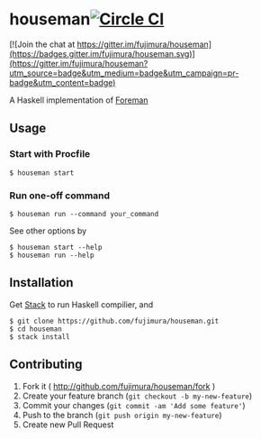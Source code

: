 # houseman[![Circle CI](https://circleci.com/gh/fujimura/houseman.svg?style=shield)](https://circleci.com/gh/fujimura/houseman)

[![Join the chat at https://gitter.im/fujimura/houseman](https://badges.gitter.im/fujimura/houseman.svg)](https://gitter.im/fujimura/houseman?utm_source=badge&utm_medium=badge&utm_campaign=pr-badge&utm_content=badge)

A Haskell implementation of [Foreman](https://github.com/ddollar/foreman)

## Usage

### Start with Procfile
```
$ houseman start
```

### Run one-off command

```
$ houseman run --command your_command
```

See other options by

```
$ houseman start --help
$ houseman run --help
```

## Installation

Get [Stack](http://haskellstack.org) to run Haskell compilier, and

```
$ git clone https://github.com/fujimura/houseman.git
$ cd houseman
$ stack install
```

## Contributing

1. Fork it ( http://github.com/fujimura/houseman/fork )
2. Create your feature branch (`git checkout -b my-new-feature`)
3. Commit your changes (`git commit -am 'Add some feature'`)
4. Push to the branch (`git push origin my-new-feature`)
5. Create new Pull Request
